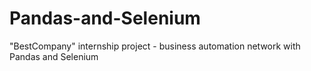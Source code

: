 # Pandas-and-Selenium
"BestCompany" internship project - business automation network with Pandas and Selenium
